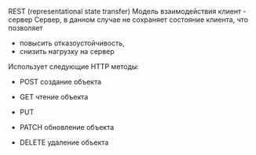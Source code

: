 REST (representational state transfer)
Модель взаимодействия клиент - сервер
Сервер, в данном случае не сохраняет состояние клиента, что позволяет 
 - повысить отказоустойчивость,
 - снизить нагрузку на сервер

Использует следующие HTTP методы:
-   POST
    создание объекта

- GET
    чтение объекта

- PUT
- PATCH
    обновление объекта

- DELETE
    удаление объекта


